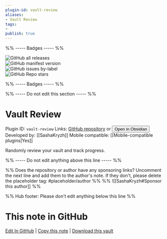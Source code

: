 ```yaml
---
plugin-id: vault-review
aliases:
- Vault Review
tags: 
- 
publish: true
---
```


%% ----- Badges ----- %%

![GitHub all releases](https://img.shields.io/github/downloads/SashaKryzh/obsidian-vault-review/total?color=573E7A&logo=github&style=for-the-badge)   
![GitHub manifest version](https://img.shields.io/github/manifest-json/v/SashaKryzh/obsidian-vault-review?color=573E7A&logo=github&style=for-the-badge)   
![GitHub issues by-label](https://img.shields.io/github/issues/SashaKryzh/obsidian-vault-review/help%20wanted?color=573E7A&logo=github&style=for-the-badge)   
![GitHub Repo stars](https://img.shields.io/github/stars/SashaKryzh/obsidian-vault-review?color=573E7A&logo=github&style=for-the-badge)

%% ----- Badges ----- %%

%% ----- Do not edit this section ----- %%

# Vault Review

Plugin ID: `vault-review`
Links: [GitHub repository](https://github.com/SashaKryzh/obsidian-vault-review) or [<button id=HH>Open in Obsidian</button>](obsidian://show-plugin?id=vault-review)
Developed by: [[SashaKryzh]]
Mobile compatible: [[Mobile-compatible plugins|Yes]]

Randomly review your vault and track progress.

%% ----- Do not edit anything above this line ----- %% 

%% Does the repository or author have any sponsoring links? Uncomment the next line and add them to the author's note. If they don't, please delete the placeholder tag: #placeholder/author %%
%% ![[SashaKryzh#Sponsor this author]] %%

%% Hub footer: Please don't edit anything below this line %%

# This note in GitHub

<span class="git-footer">[Edit In GitHub](https://github.dev/obsidian-community/obsidian-hub/blob/main/02%20-%20Community%20Expansions/02.05%20All%20Community%20Expansions/Plugins/vault-review.md "git-hub-edit-note") | [Copy this note](https://raw.githubusercontent.com/obsidian-community/obsidian-hub/main/02%20-%20Community%20Expansions/02.05%20All%20Community%20Expansions/Plugins/vault-review.md "git-hub-copy-note") | [Download this vault](https://github.com/obsidian-community/obsidian-hub/archive/refs/heads/main.zip "git-hub-download-vault") </span>
